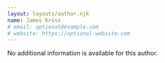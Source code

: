 ```yaml
---
layout: layouts/author.njk
name: James Krüss
# email: optional@example.com
# website: https://optional-website.com
---
```

No additional information is available for this author.
